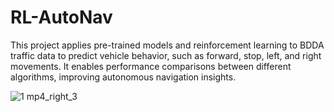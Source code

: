 # RL-AutoNav

This project applies pre-trained models and reinforcement learning to BDDA traffic data to predict vehicle behavior, such as forward, stop, left, and right movements. It enables performance comparisons between different algorithms, improving autonomous navigation insights.


![1 mp4_right_3](https://github.com/user-attachments/assets/00335b66-2795-4d08-8e20-55a79f2b21c5)

